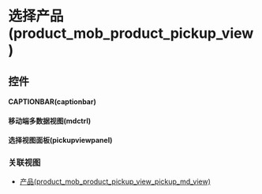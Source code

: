 # 选择产品(product_mob_product_pickup_view)  <!-- {docsify-ignore-all} -->



## 控件
#### CAPTIONBAR(captionbar)
#### 移动端多数据视图(mdctrl)
#### 选择视图面板(pickupviewpanel)


### 关联视图
  * [产品(product_mob_product_pickup_view_pickup_md_view)](app/view/product_mob_product_pickup_view_pickup_md_view)

<script>
 const { createApp } = Vue
  createApp({
    data() {
      return {

      }
    }
  }).use(ElementPlus).mount('#app')
</script>